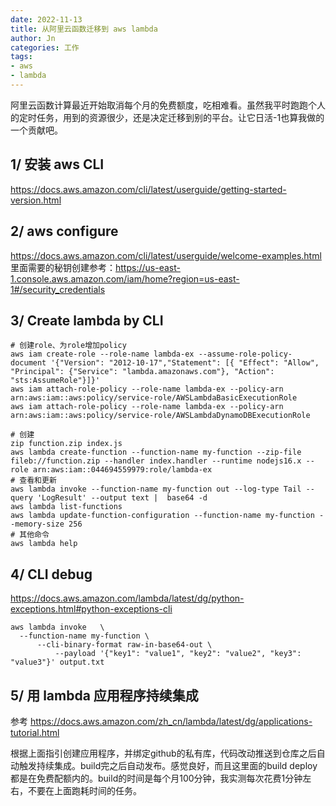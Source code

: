 ```yaml
---
date: 2022-11-13
title: 从阿里云函数迁移到 aws lambda
author: Jn
categories: 工作
tags: 
- aws
- lambda
---
```


阿里云函数计算最近开始取消每个月的免费额度，吃相难看。虽然我平时跑跑个人的定时任务，用到的资源很少，还是决定迁移到别的平台。让它日活-1也算我做的一个贡献吧。

## 1/ 安装 aws CLI
https://docs.aws.amazon.com/cli/latest/userguide/getting-started-version.html

## 2/ aws configure
https://docs.aws.amazon.com/cli/latest/userguide/welcome-examples.html
里面需要的秘钥创建参考：https://us-east-1.console.aws.amazon.com/iam/home?region=us-east-1#/security_credentials

## 3/ Create lambda by CLI
```shell
# 创建role、为role增加policy
aws iam create-role --role-name lambda-ex --assume-role-policy-document '{"Version": "2012-10-17","Statement": [{ "Effect": "Allow", "Principal": {"Service": "lambda.amazonaws.com"}, "Action": "sts:AssumeRole"}]}'
aws iam attach-role-policy --role-name lambda-ex --policy-arn arn:aws:iam::aws:policy/service-role/AWSLambdaBasicExecutionRole
aws iam attach-role-policy --role-name lambda-ex --policy-arn arn:aws:iam::aws:policy/service-role/AWSLambdaDynamoDBExecutionRole

# 创建
zip function.zip index.js
aws lambda create-function --function-name my-function --zip-file fileb://function.zip --handler index.handler --runtime nodejs16.x --role arn:aws:iam::044694559979:role/lambda-ex
# 查看和更新
aws lambda invoke --function-name my-function out --log-type Tail --query 'LogResult' --output text |  base64 -d
aws lambda list-functions
aws lambda update-function-configuration --function-name my-function --memory-size 256
# 其他命令
aws lambda help
```

## 4/ CLI debug
https://docs.aws.amazon.com/lambda/latest/dg/python-exceptions.html#python-exceptions-cli
```shell
aws lambda invoke   \
  --function-name my-function \
      --cli-binary-format raw-in-base64-out \
          --payload '{"key1": "value1", "key2": "value2", "key3": "value3"}' output.txt
```


## 5/ 用 lambda 应用程序持续集成
参考 https://docs.aws.amazon.com/zh_cn/lambda/latest/dg/applications-tutorial.html

根据上面指引创建应用程序，并绑定github的私有库，代码改动推送到仓库之后自动触发持续集成。build完之后自动发布。感觉良好，而且这里面的build deploy 都是在免费配额内的。build的时间是每个月100分钟，我实测每次花费1分钟左右，不要在上面跑耗时间的任务。

